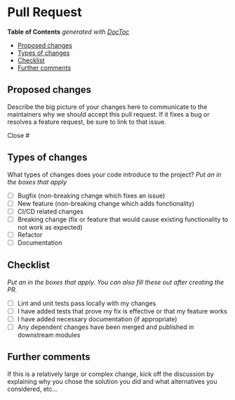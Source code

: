 # Pull Request

<!-- START doctoc generated TOC please keep comment here to allow auto update -->
<!-- DON'T EDIT THIS SECTION, INSTEAD RE-RUN doctoc TO UPDATE -->
**Table of Contents**  *generated with [DocToc](https://github.com/thlorenz/doctoc)*

- [Proposed changes](#proposed-changes)
- [Types of changes](#types-of-changes)
- [Checklist](#checklist)
- [Further comments](#further-comments)

<!-- END doctoc generated TOC please keep comment here to allow auto update -->

## Proposed changes

Describe the big picture of your changes here to communicate to the maintainers why we should accept this pull request. If it fixes a bug or resolves a feature request, be sure to link to that issue.

Close #

## Types of changes

What types of changes does your code introduce to the project?
_Put an  in the boxes that apply_

- [ ] Bugfix (non-breaking change which fixes an issue)
- [ ] New feature (non-breaking change which adds functionality)
- [ ] CI/CD related changes
- [ ] Breaking change (fix or feature that would cause existing functionality to not work as expected)
- [ ] Refactor
- [ ] Documentation

## Checklist

_Put an  in the boxes that apply. You can also fill these out after creating the PR._

- [ ] Lint and unit tests pass locally with my changes
- [ ] I have added tests that prove my fix is effective or that my feature works
- [ ] I have added necessary documentation (if appropriate)
- [ ] Any dependent changes have been merged and published in downstream modules

## Further comments

If this is a relatively large or complex change, kick off the discussion by explaining
why you chose the solution you did and what alternatives you considered, etc...
